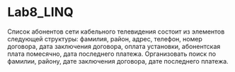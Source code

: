 # Lab8_LINQ

Список абонентов сети кабельного телевидения состоит из элементов следующей структуры: фамилия, район, адрес, телефон, номер договора, дата заключения договора, оплата установки, абонентская плата помесячно, дата последнего платежа. Организовать поиск по фамилии, району, дате заключения договора, дате последнего платежа.
